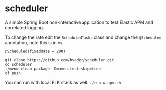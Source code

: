 
# scheduler

A simple Spring Boot non-interactive application to test Elastic APM and correlated logging. 

To change the rate edit the `ScheduledTasks` class and change the `@Scheduled` annotation, note this is in `ms`. 

`@Scheduled(fixedRate = 200)`

```
git clone https://github.com/bvader/scheduler.git
cd scheduler
./mvnw clean package -Dmaven.test.skip=true
cf push
```

You can run with local ELK stack as well.
`./run-w-apm.sh`
